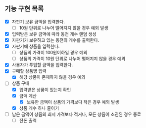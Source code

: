 ## 기능 구현 목록

- [x] 자판기 보유 금액을 입력한다.
  - [ ] 10원 단위로 나누어 떨어지지 않을 경우 예외 발생
- [x] 입력받은 보유 금액에 따라 동전 개수 랜덤 생성
- [x] 자판기가 보유하고 있는 동전의 개수를 출력한다.
- [x] 자판기에 상품을 입력한다.
  - [ ] 상품의 가격이 100원이하일 경우 예외
  - [ ] 상품의 가격이 10원 단위로 나누어 떨어지지 않을 경우 예외
- [x] 사용자가 투입할 금액을 입력한다.
- [x] 구매할 상품명 입력
  - [x] 해당 상품이 존재하지 않을 경우 예외
- [ ] 상품 구매
  - [x] 입력받은 상품이 있는지 확인
  - [x] 금액 계산
    - [x] 보유한 금액이 상품의 가격보다 작은 경우 예외 발생
  - [x] 상품 개수 하나 줄이기
- [ ] 남은 금액이 상품의 최저 가격보다 적거나, 모든 상품이 소진된 경우 종료
  - [ ] 잔돈 출력
